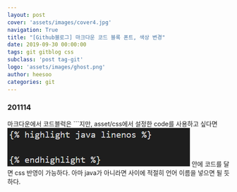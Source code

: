 ```yaml
---
layout: post
cover: 'assets/images/cover4.jpg'
navigation: True
title: "[Github블로그] 마크다운 코드 블록 폰트, 색상 변경"
date: 2019-09-30 00:00:00
tags: git gitblog css
subclass: 'post tag-git'
logo: 'assets/images/ghost.png'
author: heesoo
categories: git
---
```

### 201114
마크다운에서 코드블럭은 ```지만, asset/css에서 설정한 code를 사용하고 싶다면   
![캡처](./assets/images/201114_2.PNG)
안에 코드를 달면 css 반영이 가능하다. 아마 java가 아니라면 사이에 적절히 언어 이름을 넣으면 될 듯 하다.

